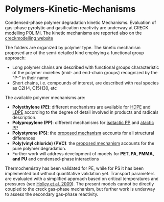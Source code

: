 # Polymers-Kinetic-Mechanisms

Condensed-phase polymer degradation kinetic Mechanisms. Evaluation of gas-phase
pyrolytic and gasification reactivity are underway at CRECK modelling POLIMI.
The kinetic mechanisms are reported also on the [creckmodelling website](https://creckmodeling.chem.polimi.it/)

The folders are organized by polymer type.
The kinetic mechanism proposed are of the semi-detailed kind employing a
functional group approach:
- Long polymer chains are described with functional groups characteristic of
    the polymer moieties (mid- and end-chain groups) recognized by the "P-" in
    their name
- Short chains, i.e. compounds of interest, are described with real species as
    C2H4, C15H30, etc

The available polymer mechanisms are:
- **Polyethylene (PE)**: different mechanisms are available for [HDPE](PE/HDPE) and [LDPE](PE/LDPE)
    according to the degree of detail involved in products and radicals description.
- **Polypropylene (PP)**: different mechanisms for [isotactic PP](PP/isoPP) and [atactic PP](PP/aPP)
- **Polystyrene (PS)**: the [proposed mechanism](PS) accounts for all structural differences 
- **Poly(vinyl chloride) (PVC)**: the [proposed mechanism](PVC) accounts for the pure polymer degradation.
- Further work will address development of models for **PET, PA, PMMA, and PU** and condensed-phase interactions

Thermochemistry has been validated for PE, while for PS it has been implemented
but without quantitative validation yet.
Transport parameters are evaluated with a simplified approach based on critical
temperatures and pressures (see [Holley et al. 2009](http://dx.doi.org/10.1016/j.proci.2008.05.067)).
The present models cannot be directly coupled to the creck gas-phase mechanism, 
but further work is underway to assess the secondary gas-phase reactivity.

